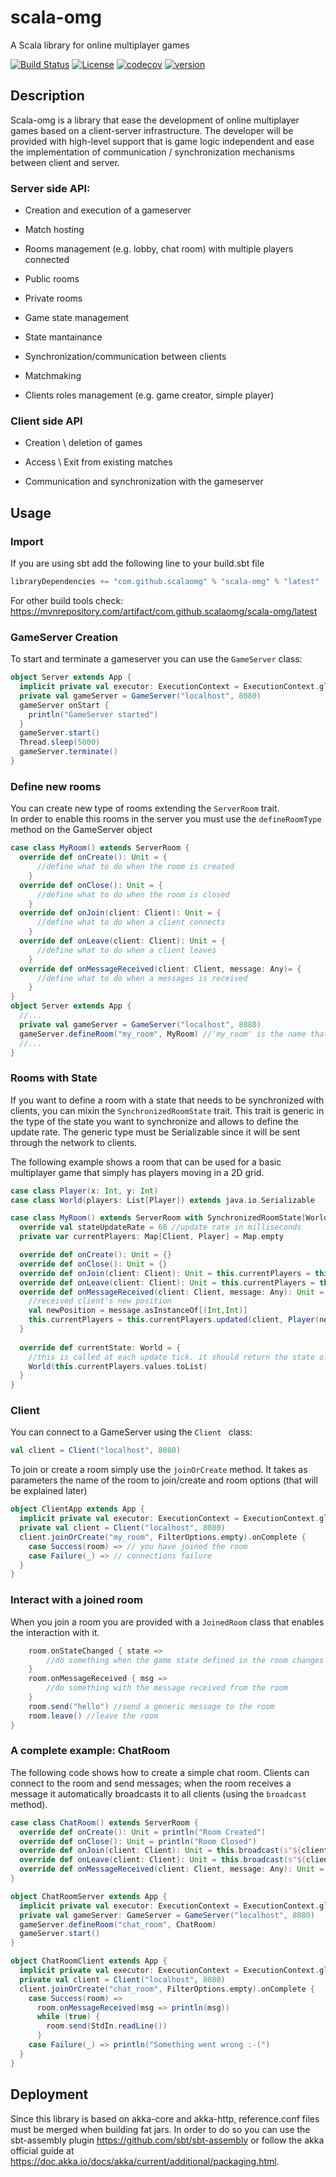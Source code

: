 # scala-omg
A Scala library for online multiplayer games

[![Build Status](https://travis-ci.com/StefanoSalvatori/PPS-18-scala-omg.svg?branch=master)](https://travis-ci.com/StefanoSalvatori/PPS-18-scala-omg)
[![License](http://img.shields.io/badge/License-MIT-blue.svg)](https://mit-license.org/)
[![codecov](https://codecov.io/gh/StefanoSalvatori/PPS-18-scala-omg/branch/master/graph/badge.svg)](https://codecov.io/gh/StefanoSalvatori/PPS-18-scala-omg)
[![version](https://img.shields.io/badge/version-1.0-f39f37)](https://img.shields.io/badge/version-1.0-f39f37)
## Description

Scala-omg is a library that ease the development of online multiplayer games based on a client-server infrastructure.
The developer will be provided with high-level support that is game logic independent and ease the implementation of communication / synchronization mechanisms between client and server.

 
### Server side API:

- Creation and execution of a gameserver

- Match hosting

- Rooms management (e.g. lobby, chat room) with multiple players connected

- Public rooms

- Private rooms

- Game state management

- State mantainance

- Synchronization/communication between clients

- Matchmaking

- Clients roles management (e.g. game creator, simple player)


### Client side API

- Creation \ deletion of games

- Access \ Exit from existing matches

- Communication and synchronization with the gameserver

## Usage
### Import
If you are using sbt add the following line to your build.sbt file
```scala
libraryDependencies += "com.github.scalaomg" % "scala-omg" % "latest"
```
For other build tools check: https://mvnrepository.com/artifact/com.github.scalaomg/scala-omg/latest 

### GameServer Creation
To start and terminate a gameserver you can use the ```GameServer``` class:

```scala
object Server extends App {
  implicit private val executor: ExecutionContext = ExecutionContext.global
  private val gameServer = GameServer("localhost", 8080)
  gameServer onStart {
    println("GameServer started")
  }
  gameServer.start()
  Thread.sleep(5000)
  gameServer.terminate()
}
  ```

  ### Define new rooms

  You can create new type of rooms extending the ```ServerRoom``` trait.   
   In order to enable this rooms in the server you must use the ```defineRoomType``` method on the GameServer object

```scala
case class MyRoom() extends ServerRoom {
  override def onCreate(): Unit = {
      //define what to do when the room is created
    }
  override def onClose(): Unit = {
      //define what to do when the room is closed
    }
  override def onJoin(client: Client): Unit = {
      //define what to do when a client connects
    }
  override def onLeave(client: Client): Unit = {
      //define what to do when a client leaves
    }
  override def onMessageReceived(client: Client, message: Any)= {
      //define what to do when a messages is received
    }
}
object Server extends App {
  //...
  private val gameServer = GameServer("localhost", 8080)
  gameServer.defineRoom("my_room", MyRoom) //'my_room' is the name that clients will use to join/create this room
  //...
}
```
### Rooms with State
If you want to define a room with a state that needs to be synchronized with clients, you can mixin the ```SynchronizedRoomState``` trait. This trait is generic in the type of the state you want to synchronize and allows to define the update rate. The generic type must be Serializable since it will be sent through the network to clients.

The following example shows a room that can be used for a basic multiplayer game that simply has players moving in a 2D grid.

```scala
case class Player(x: Int, y: Int)
case class World(players: List[Player]) extends java.io.Serializable

case class MyRoom() extends ServerRoom with SynchronizedRoomState[World] {
  override val stateUpdateRate = 60 //update rate in milliseconds
  private var currentPlayers: Map[Client, Player] = Map.empty

  override def onCreate(): Unit = {}
  override def onClose(): Unit = {}
  override def onJoin(client: Client): Unit = this.currentPlayers = this.currentPlayers + (client -> Player(0, 0))
  override def onLeave(client: Client): Unit = this.currentPlayers = this.currentPlayers - client
  override def onMessageReceived(client: Client, message: Any): Unit = {
    //received client's new position
    val newPosition = message.asInstanceOf[(Int,Int)]
    this.currentPlayers = this.currentPlayers.updated(client, Player(newPosition))
  }
  
  override def currentState: World = {
    //this is called at each update tick. it should return the state of the game that needs to be sent to clients
    World(this.currentPlayers.values.toList)
  }
}
```

### Client
You can connect to a GameServer using the  ```Client ``` class: 
  ```scala
  val client = Client("localhost", 8080)
  ```
To join or create a room simply use the ```joinOrCreate``` method. It takes as parameters the name of the room to join/create and room options (that will be explained later)

```scala
object ClientApp extends App {
  implicit private val executor: ExecutionContext = ExecutionContext.global
  private val client = Client("localhost", 8080)
  client.joinOrCreate("my_room", FilterOptions.empty).onComplete {
    case Success(room) => // you have joined the room
    case Failure(_) => // connections failure
  }
}
```

### Interact with a joined room
When you join a room you are provided with a ```JoinedRoom``` class that enables the interaction with it.
```scala
    room.onStateChanged { state =>
        //do something when the game state defined in the room changes
    }
    room.onMessageReceived { msg =>
        //do something with the message received from the room 
    }
    room.send("hello") //send a generic message to the room
    room.leave() //leave the room
}
```

### A complete example: ChatRoom
The following code shows how to create a simple chat room. Clients can connect to the room and send messages; when the room receives a message it automatically broadcasts it to all clients (using the ```broadcast``` method).

```scala
case class ChatRoom() extends ServerRoom {
  override def onCreate(): Unit = println("Room Created")
  override def onClose(): Unit = println("Room Closed")
  override def onJoin(client: Client): Unit = this.broadcast(s"${client.id} Connected")
  override def onLeave(client: Client): Unit = this.broadcast(s"${client.id} Left")
  override def onMessageReceived(client: Client, message: Any): Unit = this.broadcast(s"${client.id}: $message")
}

object ChatRoomServer extends App {
  implicit private val executor: ExecutionContext = ExecutionContext.global
  private val gameServer: GameServer = GameServer("localhost", 8080)
  gameServer.defineRoom("chat_room", ChatRoom) 
  gameServer.start()
}

object ChatRoomClient extends App {
  implicit private val executor: ExecutionContext = ExecutionContext.global
  private val client = Client("localhost", 8080)
  client.joinOrCreate("chat_room", FilterOptions.empty).onComplete {
    case Success(room) =>
      room.onMessageReceived(msg => println(msg))
      while (true) {
        room.send(StdIn.readLine())
      }
    case Failure(_) => println("Something went wrong :-(")
  }
}
  ```
  
## Deployment
Since this library is based on akka-core and akka-http, reference.conf files must be merged when building fat jars. In order to do so you can use the sbt-assembly plugin https://github.com/sbt/sbt-assembly or follow the akka official guide at https://doc.akka.io/docs/akka/current/additional/packaging.html.


